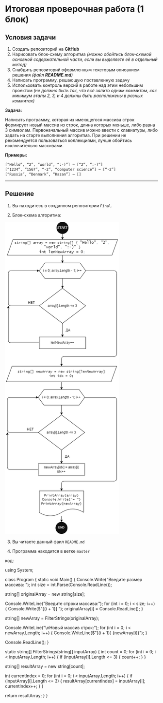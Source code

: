 ﻿# Итоговая проверочная работа (1 блок)
## **Условия задачи**

1. Создать репозиторий на __GitHub__
2. Нарисовать блок-схему алгоритма _(можно обойтись блок-схемой основной содержательной части, если вы выделяете её в отдельный метод)_
3. Снабдить репозиторий оформленным текстовым описанием решения _(файл __README.md__)_
4. Написать программу, решающую поставленную задачу
5. Использовать контроль версий в работе над этим небольшим проектом _(не должно быть так, что всё залито одним коммитом, как минимум этапы 2, 3, и 4 должны быть расположены в разных коммитах)_

**Задача:**

Написать программу, которая из имеющегося массива строк формирует новый массив из строк, длина которых меньше, либо равна 3 символам. Первоначальный массив можно ввести с клавиатуры, либо задать на старте выполнения алгоритма. При решении не рекомендуется пользоваться коллекциями, лучше обойтись исключительно массивами.

**Примеры:**
```
[“Hello”, “2”, “world”, “:-)”] → [“2”, “:-)”]
[“1234”, “1567”, “-2”, “computer science”] → [“-2”]
[“Russia”, “Denmark”, “Kazan”] → []
```
***

## **Решение**
1. Вы находитесь в созданном репозитории `Final`.

2. Блок-схема алгоритма:

![Alt text](image-1.png)

3. Вы читаете данный фаил `README.md`

4. Программа находится в ветке `master`

код: 


using System;

class Program
{
static void Main()
{
Console.Write("Введите размер массива: ");
int size = int.Parse(Console.ReadLine());

string[] originalArray = new string[size];

Console.WriteLine("Введите строки массива:");
for (int i = 0; i < size; i++)
{
Console.Write($"[{i + 1}] ");
originalArray[i] = Console.ReadLine();
}

string[] newArray = FilterStrings(originalArray);

Console.WriteLine("\nНовый массив строк:");
for (int i = 0; i < newArray.Length; i++)
{
Console.WriteLine($"[{i + 1}] {newArray[i]}");
}

Console.ReadLine();
}

static string[] FilterStrings(string[] inputArray)
{
int count = 0;
for (int i = 0; i < inputArray.Length; i++)
{
if (inputArray[i].Length <= 3)
{
count++;
}
}

string[] resultArray = new string[count];


int currentIndex = 0;
for (int i = 0; i < inputArray.Length; i++)
{
if (inputArray[i].Length <= 3)
{
resultArray[currentIndex] = inputArray[i];
currentIndex++;
}
}

return resultArray;
}
}